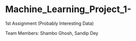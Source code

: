 # Machine_Learning_Project_1-
1st Assignment (Probably Interesting Data)


Team Members: Shambo Ghosh, Sandip Dey


